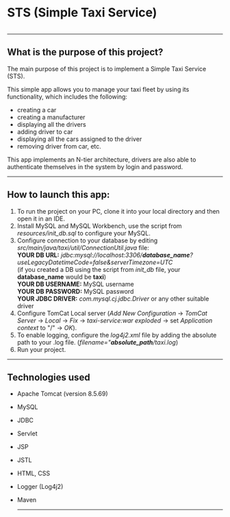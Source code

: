 <h1>STS (Simple Taxi Service)</h1>

<img src="https://lubimoetaxi.com.ua/wp-content/uploads/2019/02/lyubimoe-taksi-kharkov-kropivnitskiy-kamenskoe-zaporozhye-img-001.png" alt="">
<hr>

## What is the purpose of this project?
The main purpose of this project is to implement a Simple Taxi Service (STS).

This simple app allows you to manage your taxi fleet by using its functionality, which includes the following:
- creating a car
- creating a manufacturer
- displaying all the drivers
- adding driver to car
- displaying all the cars assigned to the driver
- removing driver from car, etc.

This app implements an N-tier architecture, drivers are also able to authenticate themselves in the system by login and password.
<hr>

## How to launch this app:
1. To run the project on your PC, clone it into your local directory and then open it in an IDE.
2. Install MySQL and MySQL Workbench, use the script from _resources/init_db.sql_ to configure your MySQL.
3. Configure connection to your database by editing _src/main/java/taxi/util/ConnectionUtil.java_ file: <br>
   **YOUR DB URL:** _jdbc:mysql://localhost:3306/<b>database_name</b>?useLegacyDatetimeCode=false&serverTimezone=UTC_ <br> (if you created a DB using the script from _init_db_ file, your <b>database_name</b> would be <b>taxi</b>)  <br>
   **YOUR DB USERNAME:** MySQL username <br>
   **YOUR DB PASSWORD:** MySQL password <br>
   **YOUR JDBC DRIVER:** _com.mysql.cj.jdbc.Driver_ or any other suitable driver <br>
4. Configure TomCat Local server (_Add New Configuration_ -> _TomCat Server_ -> _Local_ -> _Fix_ -> _taxi-service:war exploded_ -> set _Application context_ to "/" -> _OK_).
5. To enable logging, configure the _log4j2.xml_ file by adding the absolute path to your .log file. (_filename="<b>absolute_path</b>/taxi.log_)
6. Run your project.
<hr>

## Technologies used
- Apache Tomcat (version 8.5.69)
- MySQL
- JDBC
- Servlet
- JSP
- JSTL
- HTML, CSS
- Logger (Log4j2)
- Maven

  <hr>